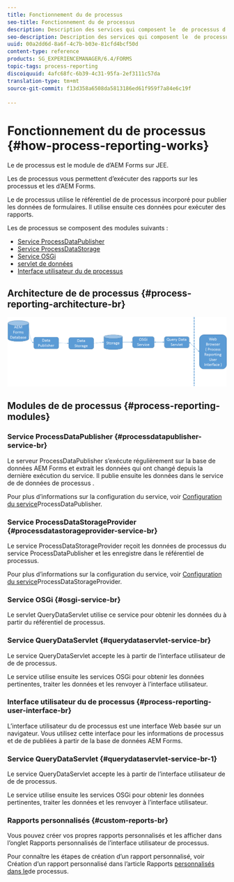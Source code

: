 ```yaml
---
title: Fonctionnement du de processus
seo-title: Fonctionnement du de processus
description: Description des services qui composent le  de processus d’AEM Forms sur JEE et présentation de l’interface utilisateur  de Process
seo-description: Description des services qui composent le  de processus d’AEM Forms sur JEE et présentation de l’interface utilisateur  de Process
uuid: 00a2dd6d-8a6f-4c7b-b03e-81cfd4bcf50d
content-type: reference
products: SG_EXPERIENCEMANAGER/6.4/FORMS
topic-tags: process-reporting
discoiquuid: 4afc68fc-6b39-4c31-95fa-2ef3111c57da
translation-type: tm+mt
source-git-commit: f13d358a6508da5813186ed61f959f7a84e6c19f

---
```



# Fonctionnement du de processus {#how-process-reporting-works}

Le  de processus est le module  de d’AEM Forms sur JEE.

Les  de processus vous permettent d’exécuter des rapports sur les processus et les  d’AEM Forms.

Le de processus utilise le référentiel de de processus incorporé  pour publier les données de formulaires. Il utilise ensuite ces données pour exécuter des rapports.

Les  de processus se composent des modules suivants :

* [Service ProcessDataPublisher](/help/forms/using/process-reporting/process-reporting-architecture.md#p-processdatapublisher-service-br-p)
* [Service ProcessDataStorage](/help/forms/using/process-reporting/process-reporting-architecture.md#p-processdatastorageprovider-service-br-p)
* [Service OSGi](/help/forms/using/process-reporting/process-reporting-architecture.md#p-osgi-service-br-p)
* [servlet de données](/help/forms/using/process-reporting/process-reporting-architecture.md#p-querydataservlet-service-br-p)
* [Interface utilisateur du de processus](/help/forms/using/process-reporting/process-reporting-architecture.md#p-process-reporting-user-interface-br-p)

## Architecture de  de processus {#process-reporting-architecture-br}

![processreportingarchitecture](assets/processreportingarchitecture.png)

## Modules de  de processus {#process-reporting-modules}

### Service ProcessDataPublisher {#processdatapublisher-service-br}

Le serveur ProcessDataPublisher s’exécute régulièrement sur la base de données AEM Forms et extrait les données qui ont changé depuis la dernière exécution du service. Il publie ensuite les données dans le service de  de données de processus .

Pour plus d’informations sur la configuration du service, voir [Configuration du service](/help/forms/using/process-reporting/install-start-process-reporting.md#p-reportconfiguration-service-p)ProcessDataPublisher.

### Service ProcessDataStorageProvider {#processdatastorageprovider-service-br}

Le service ProcessDataStorageProvider reçoit les données de processus du service ProcessDataPublisher et les enregistre dans le référentiel  de processus.

Pour plus d’informations sur la configuration du service, voir [Configuration du service](/help/forms/using/process-reporting/install-start-process-reporting.md#p-to-configure-the-process-reporting-repository-locations-p)ProcessDataStorageProvider.

### Service OSGi {#osgi-service-br}

Le servlet QueryDataServlet utilise ce service pour obtenir les données  du à partir du référentiel  de processus.

### Service QueryDataServlet {#querydataservlet-service-br}

Le service QueryDataServlet accepte les  à partir de l’interface utilisateur de  de de processus.

Le service utilise ensuite les services OSGi pour obtenir les données  pertinentes, traiter les données et les renvoyer à l’interface utilisateur.

### Interface utilisateur du de processus {#process-reporting-user-interface-br}

L’interface utilisateur du de processus est une interface Web basée sur un navigateur. Vous utilisez cette interface pour les informations de processus et de  de publiées à partir de la base de données AEM Forms.

### Service QueryDataServlet {#querydataservlet-service-br-1}

Le service QueryDataServlet accepte les  à partir de l’interface utilisateur de  de de processus.

Le service utilise ensuite les services OSGi pour obtenir les données  pertinentes, traiter les données et les renvoyer à l’interface utilisateur.

### Rapports personnalisés {#custom-reports-br}

Vous pouvez créer vos propres rapports personnalisés et les afficher dans l’onglet Rapports personnalisés de l’interface utilisateur  de processus.

Pour connaître les étapes de création d’un rapport personnalisé, voir Création d’un rapport personnalisé dans l’article Rapports [personnalisés dans le](/help/forms/using/process-reporting/process-reporting-custom-reports.md)de processus.

